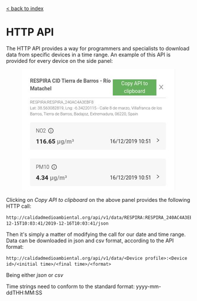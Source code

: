 [< back to index](../../README.md)

# HTTP API

The HTTP API provides a way for programmers and specialists to download data from specific devices in a time range. An example of this API is provided for every device on the side panel:

<p align="center">
<img src="../img/respira_platform_side_panel.jpg">
</p>

Clicking on _Copy API to clipboard_ on the above panel provides the following HTTP call:

```
http://calidadmedioambiental.org/api/v1/data/RESPIRA:RESPIRA_240AC4A3EBF8/2019-12-15T10:03:41/2019-12-16T10:03:41/json
```

Then it's simply a matter of modifying the call for our date and time range. Data can be downloaded in json and csv format, according to the API format:

```
http://calidadmedioambiental.org/api/v1/data/<Device profile>:<Device id>/<initial time>/<final time>/<format>
```

Being <format> either _json_ or _csv_

Time strings need to conform to the standard format: yyyy-mm-ddTHH:MM:SS

